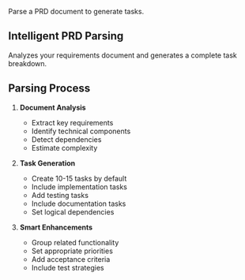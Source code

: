 Parse a PRD document to generate tasks.

## Intelligent PRD Parsing

Analyzes your requirements document and generates a complete task breakdown.

## Parsing Process

1. **Document Analysis**
   - Extract key requirements
   - Identify technical components
   - Detect dependencies
   - Estimate complexity

2. **Task Generation**
   - Create 10-15 tasks by default
   - Include implementation tasks
   - Add testing tasks
   - Include documentation tasks
   - Set logical dependencies

3. **Smart Enhancements**
   - Group related functionality
   - Set appropriate priorities
   - Add acceptance criteria
   - Include test strategies
